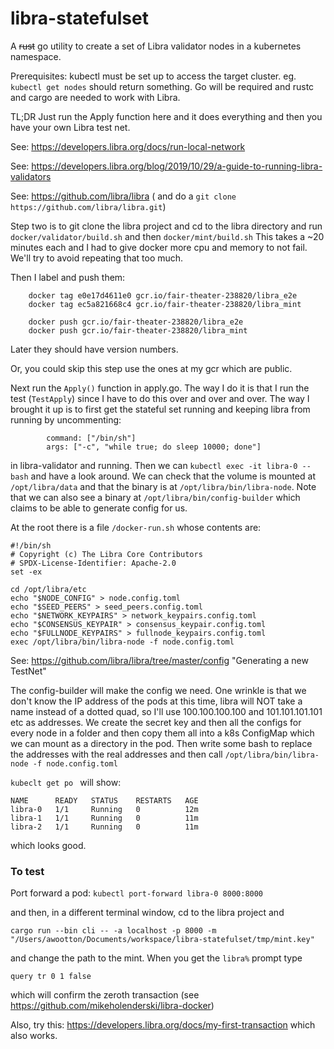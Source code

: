 # libra-statefulset
A ~~rust~~ go utility to create a set of Libra validator nodes in a kubernetes namespace. 

Prerequisites: kubectl must be set up to access the target cluster. eg. ```kubectl get nodes``` should return something. Go will be required and rustc and cargo are needed to work with Libra.

TL;DR Just run the Apply function here and it does everything and then you have your own Libra test net. 

See: https://developers.libra.org/docs/run-local-network

See:  https://developers.libra.org/blog/2019/10/29/a-guide-to-running-libra-validators  

See:  https://github.com/libra/libra  ( and do a ```git clone https://github.com/libra/libra.git```)

Step two is to git clone the libra project and cd to the libra directory and run ```docker/validator/build.sh``` and then ```docker/mint/build.sh```
This takes a ~20 minutes each and I had to give docker more cpu and memory to not fail. We'll try to avoid repeating that too much.

Then I label and push them:
```
	docker tag e0e17d4611e0 gcr.io/fair-theater-238820/libra_e2e
	docker tag ec5a821668c4 gcr.io/fair-theater-238820/libra_mint

	docker push gcr.io/fair-theater-238820/libra_e2e
	docker push gcr.io/fair-theater-238820/libra_mint
```
Later they should have version numbers.

Or, you could skip this step use the ones at my gcr which are public. 

Next run the ```Apply()``` function in apply.go. The way I do it is that I run the test (```TestApply```) since I have to do this over and over and over.  The way I brought it up is to first get the stateful set running and keeping libra from running by uncommenting:
```
		command: ["/bin/sh"]
        args: ["-c", "while true; do sleep 10000; done"]
```
in libra-validator and running. Then we can ```kubectl exec -it libra-0 -- bash``` and have a look around. We can check that the volume is mounted at ```/opt/libra/data``` and that the binary is at  ```/opt/libra/bin/libra-node```. Note that we can also see a binary at ```/opt/libra/bin/config-builder``` which claims to be able to generate config for us.

At the root there is a file ```/docker-run.sh``` whose contents are:
```
#!/bin/sh
# Copyright (c) The Libra Core Contributors
# SPDX-License-Identifier: Apache-2.0
set -ex

cd /opt/libra/etc
echo "$NODE_CONFIG" > node.config.toml
echo "$SEED_PEERS" > seed_peers.config.toml
echo "$NETWORK_KEYPAIRS" > network_keypairs.config.toml
echo "$CONSENSUS_KEYPAIR" > consensus_keypair.config.toml
echo "$FULLNODE_KEYPAIRS" > fullnode_keypairs.config.toml
exec /opt/libra/bin/libra-node -f node.config.toml
```

See:  https://github.com/libra/libra/tree/master/config "Generating a new TestNet"

The config-builder will make the config we need. One wrinkle is that we don't know the IP address of the pods at this time, libra will NOT take a name instead of a dotted quad, so I'll use 100.100.100.100 and 101.101.101.101 etc as addresses. We create the secret key and then all the configs for every node in a folder and then copy them all into a k8s ConfigMap which we can mount as a directory in the pod. Then write some bash to replace the addresses with the real addresses and then call ```/opt/libra/bin/libra-node -f node.config.toml ```

```kubeclt get po ```  will show:

```
NAME      READY   STATUS    RESTARTS   AGE
libra-0   1/1     Running   0          12m
libra-1   1/1     Running   0          11m
libra-2   1/1     Running   0          11m
```
which looks good.  

### To test

Port forward a pod: ```kubectl port-forward libra-0 8000:8000 ```

and then, in a different terminal window, cd to the libra project and

 ```cargo run --bin cli -- -a localhost -p 8000 -m "/Users/awootton/Documents/workspace/libra-statefulset/tmp/mint.key"```

and change the path to the mint. When you get the ```libra%``` prompt type

 ```query tr 0 1 false```

which will confirm the zeroth transaction (see https://github.com/mikeholenderski/libra-docker)

Also, try this: https://developers.libra.org/docs/my-first-transaction which also works. 
